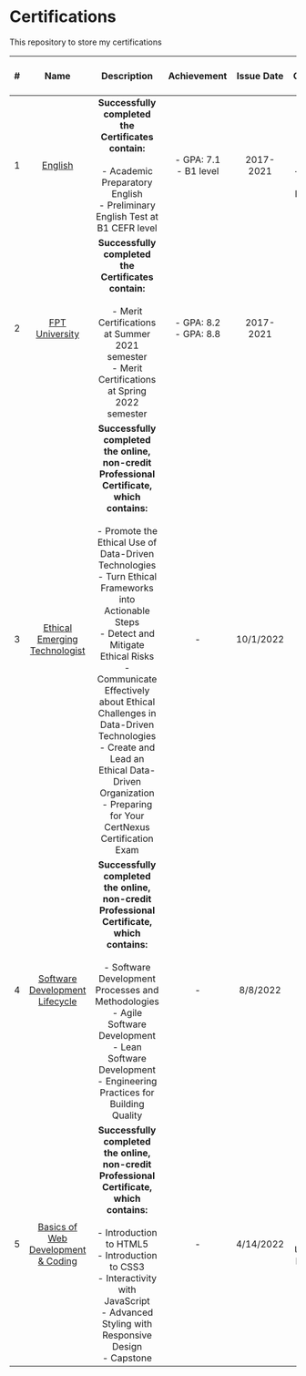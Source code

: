 # Certifications
This repository to store my certifications

| # |         Name        |                                                                          Description                                                                 |   Achievement    | Issue Date  |        Issuing Organization - Issuer       |
|:-:|:---------------------------------------------------:|:-------------------------------------------------------------------------------------------------------------------------------------------------------------------------------------------------------------------------------------------------------------------------------------------------------------------------------------------------------------------------------------------------------------------------------------------------------------:|:--------------------------:|:-------------:|:------------------------------------------------------------------:|
| 1 | [English](https://github.com/thongnt0208/certifications/tree/main/english) | **Successfully completed the Certificates contain:**  </br></br>-  Academic Preparatory English</br>  - Preliminary English Test at B1 CEFR level | - GPA: 7.1 <br>- B1 level | 2017-2021   | - Vice Rector of FPT University<br> - Cambridge University Press at Viet Nam|
| 2 | [FPT University](https://github.com/thongnt0208/certifications/tree/main/fpt-university) | **Successfully completed the Certificates contain:**  </br></br>- Merit Certifications at Summer 2021 semester</br>  - Merit Certifications at Spring 2022 semester | - GPA: 8.2 <br>- GPA: 8.8 | 2017-2021   | Rector of FPT University|
| 3 | [Ethical Emerging Technologist](https://github.com/thongnt0208/certifications/tree/main/ethics-in-engineering) | **Successfully completed the online, non-credit Professional Certificate, which contains:**  </br></br>- Promote the Ethical Use of Data-Driven Technologies</br>- Turn Ethical Frameworks into Actionable Steps</br>  - Detect and Mitigate Ethical Risks</br>  - Communicate Effectively about Ethical Challenges in Data-Driven Technologies</br>  - Create and Lead an Ethical Data-Driven Organization</br>  - Preparing for Your CertNexus Certification Exam | - | 10/1/2022   | CEO CertNexus on Cousera|
| 4 | [Software Development Lifecycle](https://github.com/thongnt0208/certifications/tree/main/software-development)| **Successfully completed the online, non-credit Professional Certificate, which contains:**  </br></br>- Software Development Processes and Methodologies</br>  - Agile Software Development</br>  - Lean Software Development</br>  - Engineering Practices for Building Quality| - | 8/8/2022  |Coursera|
| 5 | [Basics of Web Development & Coding](https://github.com/thongnt0208/certifications/tree/main/web-design)| **Successfully completed the online, non-credit Professional Certificate, which contains:**  </br></br>- Introduction to HTML5</br>  - Introduction to CSS3</br>  - Interactivity with JavaScript</br>  - Advanced Styling with Responsive Design</br>  - Capstone| - | 4/14/2022   | Lecturer School of Information, University of Michigan on Coursera |

<!-- <details>
  <summary>English</summary>
  <p>
  <a href="">name</a>
  <a href="">name</a>
  </p>
</details>

<details>
  <summary>English</summary>
  <p>
  <a href="">name</a>
  </p>
</details>

<details>
  <summary>English</summary>
  <p>
  <a href="">name</a>
  </p>
</details> -->

